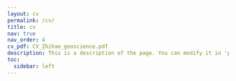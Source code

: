 ```yaml
---
layout: cv
permalink: /cv/
title: cv
nav: true
nav_order: 4
cv_pdf: CV_Zhihao_geoscience.pdf
description: This is a description of the page. You can modify it in 'pages/_cv.md'. You can also change or remove the top pdf download button.
toc:
  sidebar: left
---
```

